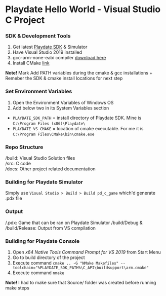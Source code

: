 # Playdate Hello World - Visual Studio C Project

### SDK & Development Tools
1. Get latest [Playdate SDK](https://play.date/dev/) & Simulator
2. Have Visual Studio 2019 installed
3. gcc-arm-none-eabi compiler [download here](https://developer.arm.com/tools-and-software/open-source-software/developer-tools/gnu-toolchain/gnu-rm/downloads)
4. Install CMake [link](https://cmake.org/download/)  
<!-- -->
**Note!** Mark Add PATH variables during the cmake & gcc installations + Remeber the SDK & cmake install locations for next step

### Set Environment Variables
1. Open the Environment Variables of Windows OS
2. Add below two in its System Variables section
  * `PLAYDATE_SDK_PATH` = install directory of Playdate SDK. Mine is `C:\Program Files (x86)\Playdate\`
  * `PLAYDATE_VS_CMAKE` = location of cmake executable. For me it is `C:\Program Files\CMake\bin\cmake.exe`

### Repo Structure
/build: Visual Studio Solution files\
/src: C code\
/docs: Other project related documentation

### Building for Playdate Simulator
Simply use `Visual Studio > Build > Build pd_c_game` which'd generate .pdx file

### Output
/.pdx: Game that can be ran on Playdate Simulator
/build/Debug & /build/Release: Output from VS compilation

### Building for Playdate Console
1. Open *x64 Native Tools Command Prompt for VS 2019* from Start Menu
2. Go to build directory of the project
3. Execute command `cmake .. -G "NMake Makefiles" --toolchain="%PLAYDATE_SDK_PATH%\C_API\buildsupport\arm.cmake"` 
4. Execute command `nmake`
<!-- -->
**Note!** I had to make sure that Source/ folder was created before running make steps